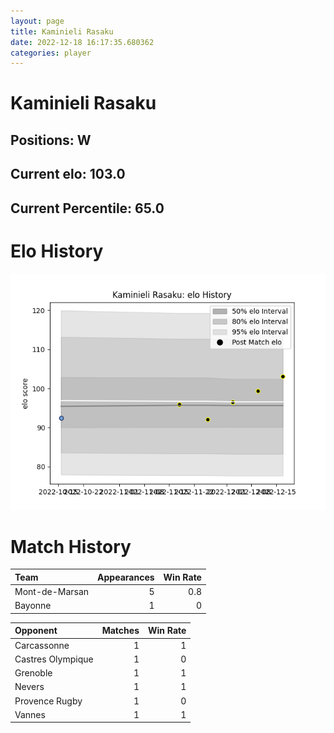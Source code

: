```yaml
---  
layout: page  
title: Kaminieli Rasaku  
date: 2022-12-18 16:17:35.680362  
categories: player  
---
```

# Kaminieli Rasaku

## Positions: W

## Current elo: 103.0

## Current Percentile: 65.0

# Elo History


![elo history](history_KaminieliRasaku.png)
# Match History


| Team           |   Appearances |   Win Rate |
|:---------------|--------------:|-----------:|
| Mont-de-Marsan |             5 |        0.8 |
| Bayonne        |             1 |        0   |

| Opponent          |   Matches |   Win Rate |
|:------------------|----------:|-----------:|
| Carcassonne       |         1 |          1 |
| Castres Olympique |         1 |          0 |
| Grenoble          |         1 |          1 |
| Nevers            |         1 |          1 |
| Provence Rugby    |         1 |          0 |
| Vannes            |         1 |          1 |